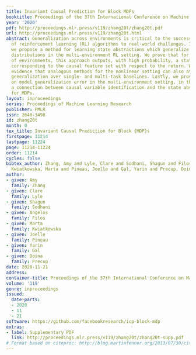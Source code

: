 ```yaml
---
title: Invariant Causal Prediction for Block MDPs
booktitle: Proceedings of the 37th International Conference on Machine Learning
year: '2020'
pdf: http://proceedings.mlr.press/v119/zhang20t/zhang20t.pdf
url: http://proceedings.mlr.press/v119/zhang20t.html
abstract: Generalization across environments is critical to the successful application
  of reinforcement learning (RL) algorithms to real-world challenges. In this work
  we propose a method for learning state abstractions which generalize to novel observation
  distributions in the multi-environment RL setting. We prove that for certain classes
  of environments, this approach outputs, with high probability, a state abstraction
  corresponding to the causal feature set with respect to the return. We give empirical
  evidence that analogous methods for the nonlinear setting can also attain improved
  generalization over single- and multi-task baselines. Lastly, we provide bounds
  on model generalization error in the multi-environment setting, in the process showing
  a connection between causal variable identification and the state abstraction framework
  for MDPs.
layout: inproceedings
series: Proceedings of Machine Learning Research
publisher: PMLR
issn: 2640-3498
id: zhang20t
month: 0
tex_title: Invariant Causal Prediction for Block {MDP}s
firstpage: 11214
lastpage: 11224
page: 11214-11224
order: 11214
cycles: false
bibtex_author: Zhang, Amy and Lyle, Clare and Sodhani, Shagun and Filos, Angelos and
  Kwiatkowska, Marta and Pineau, Joelle and Gal, Yarin and Precup, Doina
author:
- given: Amy
  family: Zhang
- given: Clare
  family: Lyle
- given: Shagun
  family: Sodhani
- given: Angelos
  family: Filos
- given: Marta
  family: Kwiatkowska
- given: Joelle
  family: Pineau
- given: Yarin
  family: Gal
- given: Doina
  family: Precup
date: 2020-11-21
address: 
container-title: Proceedings of the 37th International Conference on Machine Learning
volume: '119'
genre: inproceedings
issued:
  date-parts:
  - 2020
  - 11
  - 21
software: https://github.com/facebookresearch/icp-block-mdp
extras:
- label: Supplementary PDF
  link: http://proceedings.mlr.press/v119/zhang20t/zhang20t-supp.pdf
# Format based on citeproc: http://blog.martinfenner.org/2013/07/30/citeproc-yaml-for-bibliographies/
---
```

